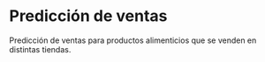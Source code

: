 # Predicción de ventas
Predicción de ventas para productos alimenticios que se venden en distintas tiendas.